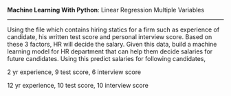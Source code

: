 **Machine Learning With Python**:  Linear Regression Multiple Variables<br><hr>
Using the file which contains hiring statics for a firm such as experience of candidate, his written test score and personal interview score. Based on these 3 factors, HR will decide the salary. Given this data, build a machine learning model for HR department that can help them decide salaries for future candidates. Using this predict salaries for following candidates,

2 yr experience, 9 test score, 6 interview score

12 yr experience, 10 test score, 10 interview score
